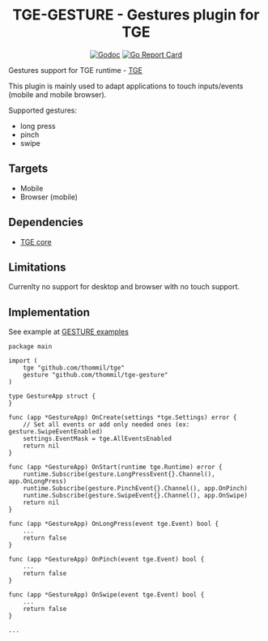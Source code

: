 <h1 align="center">TGE-GESTURE - Gestures plugin for TGE</h1>

 <p align="center">
    <a href="https://godoc.org/github.com/thommil/tge-gesture"><img src="https://godoc.org/github.com/thommil/tge-gesture?status.svg" alt="Godoc"></img></a>
    <a href="https://goreportcard.com/report/github.com/thommil/tge-gesture"><img src="https://goreportcard.com/badge/github.com/thommil/tge-gesture"  alt="Go Report Card"/></a>
</p>

Gestures support for TGE runtime - [TGE](https://github.com/thommil/tge)

This plugin is mainly used to adapt applications to touch inputs/events (mobile and mobile browser).

Supported gestures:
 * long press 
 * pinch
 * swipe

## Targets
 * Mobile
 * Browser (mobile)

## Dependencies
 * [TGE core](https://github.com/thommil/tge)

## Limitations
Currenlty no support for desktop and browser with no touch support.

## Implementation
See example at [GESTURE examples](https://github.com/Thommil/tge-examples/tree/master/plugins/tge-gesture)


```golang
package main

import (
    tge "github.com/thommil/tge"
    gesture "github.com/thommil/tge-gesture"
)

type GestureApp struct {
}

func (app *GestureApp) OnCreate(settings *tge.Settings) error {
    // Set all events or add only needed ones (ex: gesture.SwipeEventEnabled)
    settings.EventMask = tge.AllEventsEnabled
    return nil
}

func (app *GestureApp) OnStart(runtime tge.Runtime) error {
    runtime.Subscribe(gesture.LongPressEvent{}.Channel(), app.OnLongPress)
    runtime.Subscribe(gesture.PinchEvent{}.Channel(), app.OnPinch)
    runtime.Subscribe(gesture.SwipeEvent{}.Channel(), app.OnSwipe)
    return nil
}

func (app *GestureApp) OnLongPress(event tge.Event) bool {
    ...
    return false
}

func (app *GestureApp) OnPinch(event tge.Event) bool {
    ...
    return false
}

func (app *GestureApp) OnSwipe(event tge.Event) bool {
    ...
    return false
}

...

```

